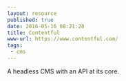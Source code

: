 ```yaml
---
layout: resource
published: true
date: 2016-05-16 08:21:28
title: Contentful
www-url: https://www.contentful.com/
tags:
 - cms
---
```


A headless CMS with an API at its core.
